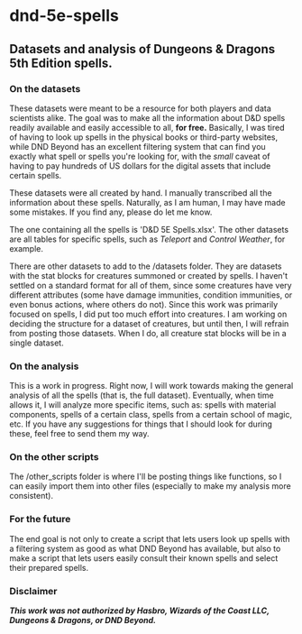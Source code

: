 # dnd-5e-spells
## Datasets and analysis of Dungeons &amp; Dragons 5th Edition spells.
### On the datasets
These datasets were meant to be a resource for both players and data scientists alike. The goal was to make all the information about D&D spells readily available and easily accessible to all, **for free.** Basically, I was tired of having to look up spells in the physical books or third-party websites, while DND Beyond has an excellent filtering system that can find you exactly what spell or spells you're looking for, with the *small* caveat of having to pay hundreds of US dollars for the digital assets that include certain spells.

These datasets were all created by hand. I manually transcribed all the information about these spells. Naturally, as I am human, I may have made some mistakes. If you find any, please do let me know.

The one containing all the spells is 'D&D 5E Spells.xlsx'. The other datasets are all tables for specific spells, such as *Teleport* and *Control Weather*, for example.

There are other datasets to add to the /datasets folder. They are datasets with the stat blocks for creatures summoned or created by spells. I haven't settled on a standard format for all of them, since some creatures have very different attributes (some have damage immunities, condition immunities, or even bonus actions, where others do not). Since this work was primarily focused on spells, I did put too much effort into creatures. I am working on deciding the structure for a dataset of creatures, but until then, I will refrain from posting those datasets. When I do, all creature stat blocks will be in a single dataset.

### On the analysis
This is a work in progress. Right now, I will work towards making the general analysis of all the spells (that is, the full dataset). Eventually, when time allows it, I will analyze more specific items, such as: spells with material components, spells of a certain class, spells from a certain school of magic, etc. If you have any suggestions for things that I should look for during these, feel free to send them my way.

### On the other scripts
The /other_scripts folder is where I'll be posting things like functions, so I can easily import them into other files (especially to make my analysis more consistent).

### For the future
The end goal is not only to create a script that lets users look up spells with a filtering system as good as what DND Beyond has available, but also to make a script that lets users easily consult their known spells and select their prepared spells.

### Disclaimer
***This work was not authorized by Hasbro, Wizards of the Coast LLC, Dungeons & Dragons, or DND Beyond.***
